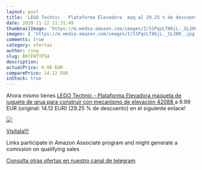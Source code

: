 ```yaml
---
layout: post
title: 'LEGO Technic - Plataforma Elevadora  maq al 29.25 % de descuento'
date: 2020-11-12 11:31:49
thumbnailImage: 'https://m.media-amazon.com/images/I/51PqzLT86jL._SL200_.jpg'
images: [ 'https://m.media-amazon.com/images/I/51PqzLT86jL._SL200_.jpg' ]
comments: true
category: ofertas
author: ring
slug: B07FNTTF54
description:
actualPrice: 9.99 EUR
comparePrice: 14.12 EUR
inStock: true
---
```


Ahora mismo tienes [LEGO Technic - Plataforma Elevadora  maqueta de juguete de grua para construir  con mecanismo de elevación  42088 ](https://www.amazon.es/dp/B07FNTTF54/?tag=redken-21) a 9.99 EUR (original: 14.12 EUR) (29.25 %  de descuento) en el siguiente enlace!

[![](https://m.media-amazon.com/images/I/51PqzLT86jL._SL200_.jpg)](https://www.amazon.es/dp/B07FNTTF54/?tag=redken-21)

[Visítala!!!](https://www.amazon.es/dp/B07FNTTF54/?tag=redken-21)

Links participate in Amazon Associate program and might generate a comission on qualifying sales

[Consulta otras ofertas en nuestro canal de telegram](https://t.me/s/ofertas25)
